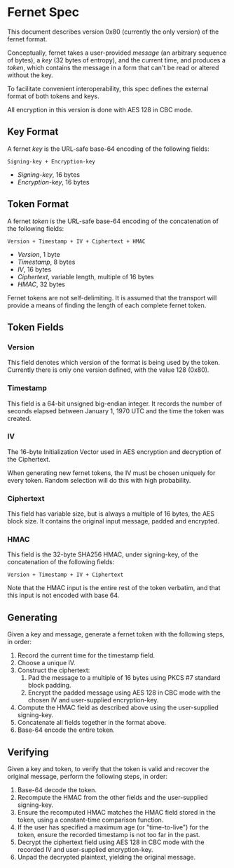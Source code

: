 # Fernet Spec

This document describes version 0x80 (currently the only
version) of the fernet format.

Conceptually, fernet takes a user-provided *message* (an arbitrary
sequence of bytes), a *key* (32 bytes of entropy), and the current
time, and produces a *token*, which contains the message in a form
that can't be read or altered without the key.

To facilitate convenient interoperability, this spec defines the
external format of both tokens and keys.

All encryption in this version is done with AES 128 in CBC mode.

## Key Format

A fernet *key* is the URL-safe base-64 encoding of the following
fields:

    Signing-key + Encryption-key

- *Signing-key*, 16 bytes
- *Encryption-key*, 16 bytes

## Token Format

A fernet *token* is the URL-safe base-64 encoding of the
concatenation of the following fields:

    Version + Timestamp + IV + Ciphertext + HMAC

- *Version*, 1 byte
- *Timestamp*, 8 bytes
- *IV*, 16 bytes
- *Ciphertext*, variable length, multiple of 16 bytes
- *HMAC*, 32 bytes

Fernet tokens are not self-delimiting. It is assumed that the
transport will provide a means of finding the length of each
complete fernet token.

## Token Fields

### Version

This field denotes which version of the format is being used by
the token. Currently there is only one version defined, with the
value 128 (0x80).

### Timestamp

This field is a 64-bit unsigned big-endian integer. It records the
number of seconds elapsed between January 1, 1970 UTC and the time
the token was created.

### IV

The 16-byte Initialization Vector used in AES encryption and
decryption of the Ciphertext.

When generating new fernet tokens, the IV must be chosen uniquely
for every token. Random selection will do this with high
probability.

### Ciphertext

This field has variable size, but is always a multiple of 16
bytes, the AES block size. It contains the original input message,
padded and encrypted.

### HMAC

This field is the 32-byte SHA256 HMAC, under signing-key, of the
concatenation of the following fields:

    Version + Timestamp + IV + Ciphertext

Note that the HMAC input is the entire rest of the token verbatim,
and that this input is not encoded with base 64.

## Generating

Given a key and message, generate a fernet token with the
following steps, in order:

1. Record the current time for the timestamp field.
2. Choose a unique IV.
3. Construct the ciphertext:
   1. Pad the message to a multiple of 16 bytes using PKCS #7
   standard block padding.
   2. Encrypt the padded message using AES 128 in CBC mode with
   the chosen IV and user-supplied encryption-key.
4. Compute the HMAC field as described above using the
user-supplied signing-key.
5. Concatenate all fields together in the format above.
6. Base-64 encode the entire token.

## Verifying

Given a key and token, to verify that the token is valid and
recover the original message, perform the following steps, in
order:

1. Base-64 decode the token.
2. Recompute the HMAC from the other fields and the user-supplied
signing-key.
3. Ensure the recomputed HMAC matches the HMAC field stored in the
token, using a constant-time comparison function.
4. If the user has specified a maximum age (or "time-to-live") for
the token, ensure the recorded timestamp is not too far in the
past.
5. Decrypt the ciphertext field using AES 128 in CBC mode with the
recorded IV and user-supplied encryption-key.
6. Unpad the decrypted plaintext, yielding the original message.
